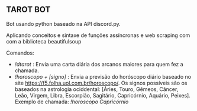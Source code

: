 ## TAROT BOT
Bot usando python baseado na API discord.py. 

Aplicando conceitos e sintaxe de funções assíncronas e web scraping com com a biblioteca beautifulsoup

Comandos:
- _!dtarot_ : Envia uma carta diária dos arcanos maiores para quem fez a chamada.  
- _!horoscopo + [signo]_ : Envia a previsão do horóscopo diário baseado no site https://f5.folha.uol.com.br/horoscopo/. Os signos possíveis são os baseados na astrologia ociddental: [Áries, Touro, Gêmeos, Câncer, Leão, Virgem, Libra, Escorpião, Sagitário, Capricórnio, Aquário, Peixes]. Exemplo de chamada: _!horoscopo Capricórnio_
